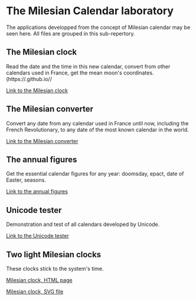 # The Milesian Calendar laboratory
The applications developped from the concept of Milesian calendar may be seen here. All files are grouped in this sub-repertory.
## The Milesian clock
Read the date and the time in this new calendar, convert from other calendars used in France, get the mean moon's coordinates.(https://<user>.github.io/<repository>/

[Link to the Milesian clock](https://Louis-Aime.github.io/Milesian-calendar/MilesianClock.html)

## The Milesian converter
Convert any date from any calendar used in France until now, including the French Revolutionary, to any date of the most known calendar in the world.

[Link to the Milesian converter](https://Louis-Aime.github.io/Milesian-calendar/Converter.html)

## The annual figures
Get the essential calendar figures for any year: doomsday, epact, date of Easter, seasons. 

[Link to the annual figures](https://Louis-Aime.github.io/Milesian-calendar/YearSignatureDisplay.html)

## Unicode tester
Demonstration and test of all calendars developed by Unicode.

[Link to the Unicode tester](https://Louis-Aime.github.io/Milesian-calendar/UnicodeTester.html)

## Two light Milesian clocks

These clocks stick to the system's time.

[Milesian clock, HTML page](https://Louis-Aime.github.io/Milesian-calendar/LightMilesianClock.html)

[Milesian clock, SVG file](https://Louis-Aime.github.io/Milesian-calendar/LightMilesianClock.svg)
